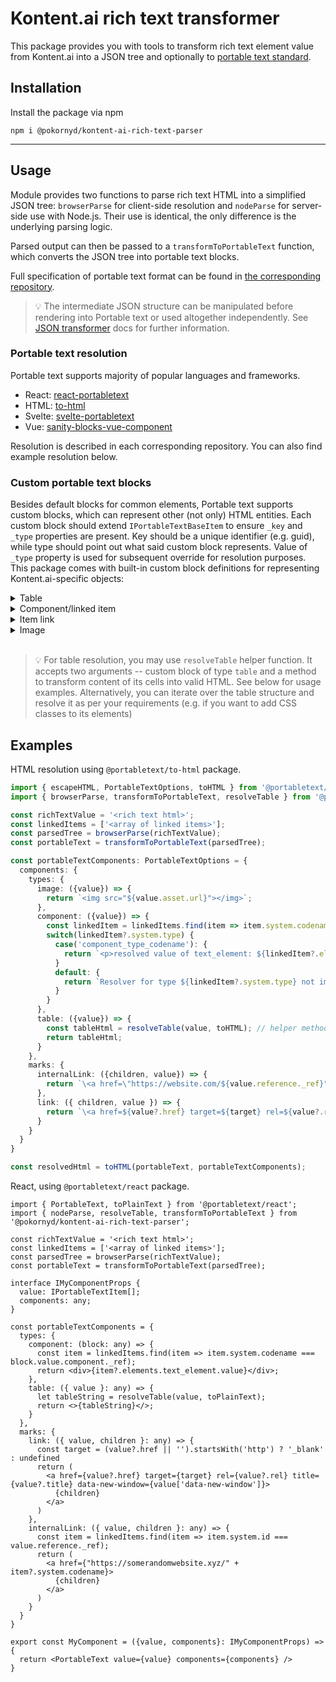 # Kontent.ai rich text transformer

This package provides you with tools to transform rich text element value from Kontent.ai into a JSON tree and optionally to [portable text standard](https://github.com/portabletext/portabletext).

## Installation

Install the package via npm

`npm i @pokornyd/kontent-ai-rich-text-parser`

---

## Usage

Module provides two functions to parse rich text HTML into a simplified JSON tree: `browserParse` for client-side resolution and `nodeParse` for server-side use with Node.js. Their use is identical, the only difference is the underlying parsing logic.


Parsed output can then be passed to a `transformToPortableText` function, which converts the JSON tree into portable text blocks.

Full specification of portable text format can be found in [the corresponding repository](https://github.com/portabletext/portabletext).

>💡 The intermediate JSON structure can be manipulated before rendering into Portable text or used altogether independently. See [JSON transformer](src/transformers/json-transformer/index.md) docs for further information.


### Portable text resolution

Portable text supports majority of popular languages and frameworks. 

- React: [react-portabletext](https://github.com/portabletext/react-portabletext)
- HTML: [to-html](https://github.com/portabletext/to-html)
- Svelte: [svelte-portabletext](https://github.com/portabletext/svelte-portabletext)
- Vue: [sanity-blocks-vue-component](https://github.com/rdunk/sanity-blocks-vue-component)

Resolution is described in each corresponding repository. You can also find example resolution below.

### Custom portable text blocks

Besides default blocks for common elements, Portable text supports custom blocks, which can represent other (not only) HTML entities. Each custom block should extend `IPortableTextBaseItem` to ensure `_key` and `_type` properties are present. Key should be a unique identifier (e.g. guid), while type should point out what said custom block represents. Value of `_type` property is used for subsequent override for resolution purposes. This package comes with built-in custom block definitions for representing Kontent.ai-specific objects:

<details><summary>
Table
</summary>

```typescript
export interface IPortableTextBaseItem {
    _key: string,
    _type: string
}

export interface IPortableTextTable extends IPortableTextBaseItem {
    _type: 'table',
    numColumns: number,
    rows: IPortableTextTableRow[],
}

export interface IPortableTextTableRow extends IPortableTextBaseItem {
    _type: 'row',
    cells: IPortableTextTableCell[]
}

export interface IPortableTextTableCell extends IPortableTextBaseItem {
    _type: 'cell',
    childBlocksCount: number,
    content: IPortableTextBlock[]
}

```

Example portable text representation of a table:
https://github.com/pokornyd/rich-text-resolver/blob/216cfea6385f751310095390fd84ffbd93aa5273/test/transfomers/portable-text-transformer/__snapshots__/portable-text-transformer.spec.ts.snap#L853

</details>

<details><summary>
Component/linked item
</summary>

```typescript
export interface IPortableTextBaseItem {
    _key: string,
    _type: string
}

export interface IPortableTextComponent extends IPortableTextBaseItem {
    _type: 'component',
    component: IReference
}

export interface IReference {
    _type: 'reference',
    _ref: string
}

// Example portable text representation of a component/linked item
// [
//   {
//     "_key": "guid",
//     "_type": "component",
//     "component": {
//       "_ref": "test_item",
//       "_type": "reference",
//     },
//   },
// ]

```
</details>

<details><summary>
Item link
</summary>

```typescript
export interface IPortableTextBaseItem {
    _key: string,
    _type: string
}

export interface IPortableTextInternalLink extends IPortableTextBaseItem {
    _type: 'internalLink',
    reference: IReference
}

export interface IReference {
    _type: 'reference',
    _ref: string
}

// Example representation of an item link in portable text
// [
//   {
//     "_key": "guid",
//     "_type": "block",
//     "children": [
//       {
//         "_key": "guid",
//         "_type": "span",
//         "marks": [
//           "strong",
//           "guid",
//         ],
//         "text": "link to an item",
//       },
//     ],
//     "markDefs": [
//       {
//         "_key": "guid",
//         "_type": "internalLink",
//         "reference": {
//           "_ref": "23f71096-fa89-4f59-a3f9-970e970944ec",
//           "_type": "reference",
//         },
//       },
//     ],
//     "style": "normal",
//   },
// ]

```
</details>

<details><summary>
Image
</summary>

```typescript
export interface IPortableTextBaseItem {
    _key: string,
    _type: string
}

export interface IReference {
    _type: 'reference',
    _ref: string
}

export interface IAssetReference extends IReference {
    url: string
}

export interface IPortableTextImage extends IPortableTextBaseItem {
    _type: 'image',
    asset: IAssetReference
}

// portable text representation of an image
// [
//   {
//     "_key": "guid",
//     "_type": "image",
//     "asset": {
//       "_ref": "7d866175-d3db-4a02-b0eb-891fb06b6ab0",
//       "_type": "reference",
//       "url": "https://assets-eu-01.kc-usercontent.com:443/.../image.jpg",
//     },
//   }
// ]

```
</details>
<br>

>💡 For table resolution, you may use `resolveTable` helper function. It accepts two arguments -- custom block of type `table` and a method to transform content of its cells into valid HTML. See below for usage examples. Alternatively, you can iterate over the table structure and resolve it as per your requirements (e.g. if you want to add CSS classes to its elements)

## Examples

HTML resolution using `@portabletext/to-html` package.

```ts
import { escapeHTML, PortableTextOptions, toHTML } from '@portabletext/to-html';
import { browserParse, transformToPortableText, resolveTable } from '@pokornyd/kontent-ai-rich-text-parser';

const richTextValue = '<rich text html>';
const linkedItems = ['<array of linked items>'];
const parsedTree = browserParse(richTextValue);
const portableText = transformToPortableText(parsedTree);

const portableTextComponents: PortableTextOptions = {
  components: {
    types: {
      image: ({value}) => {
        return `<img src="${value.asset.url}"></img>`;
      },
      component: ({value}) => {
        const linkedItem = linkedItems.find(item => item.system.codename === value.component._ref);
        switch(linkedItem?.system.type) {
          case('component_type_codename'): {
            return `<p>resolved value of text_element: ${linkedItem?.elements.text_element.value}</p>`;
          }
          default: {
            return `Resolver for type ${linkedItem?.system.type} not implemented.`
          }
        }
      },
      table: ({value}) => {
        const tableHtml = resolveTable(value, toHTML); // helper method for resolving tables
        return tableHtml;
      }
    },
    marks: {
      internalLink: ({children, value}) => {
        return `\<a href=\"https://website.com/${value.reference._ref}">${children}</a>`
      },
      link: ({ children, value }) => {
        return `\<a href=${value?.href} target=${target} rel=${value?.rel} title=${value?.title} data-new-window=${value['data-new-window']}>${children}</a>`
      }
    }
  }
}

const resolvedHtml = toHTML(portableText, portableTextComponents);
```

React, using `@portabletext/react` package.

```tsx
import { PortableText, toPlainText } from '@portabletext/react';
import { nodeParse, resolveTable, transformToPortableText } from '@pokornyd/kontent-ai-rich-text-parser';

const richTextValue = '<rich text html>';
const linkedItems = ['<array of linked items>'];
const parsedTree = browserParse(richTextValue);
const portableText = transformToPortableText(parsedTree);

interface IMyComponentProps {
  value: IPortableTextItem[];
  components: any;
}

const portableTextComponents = {
  types: {
    component: (block: any) => {
      const item = linkedItems.find(item => item.system.codename === block.value.component._ref);
      return <div>{item?.elements.text_element.value}</div>;
    },
    table: ({ value }: any) => {
      let tableString = resolveTable(value, toPlainText);
      return <>{tableString}</>;
    }
  },
  marks: {
    link: ({ value, children }: any) => {
      const target = (value?.href || '').startsWith('http') ? '_blank' : undefined
      return (
        <a href={value?.href} target={target} rel={value?.rel} title={value?.title} data-new-window={value['data-new-window']}>
          {children}
        </a>
      )
    },
    internalLink: ({ value, children }: any) => {
      const item = linkedItems.find(item => item.system.id === value.reference._ref);
      return (
        <a href={"https://somerandomwebsite.xyz/" + item?.system.codename}>
          {children}
        </a>
      )
    }
  }
}

export const MyComponent = ({value, components}: IMyComponentProps) => {
  return <PortableText value={value} components={components} />
}
```
